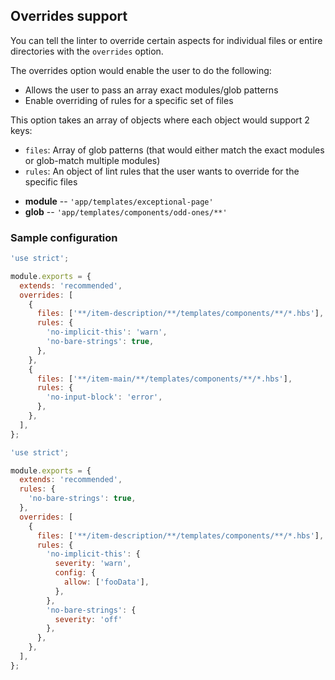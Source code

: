 ## Overrides support

You can tell the linter to override certain aspects for individual files or entire directories with the `overrides` option.

The overrides option would enable the user to do the following:

- Allows the user to pass an array exact modules/glob patterns
- Enable overriding of rules for a specific set of files

This option takes an array of objects where each object would support 2 keys:

- `files`: Array of glob patterns (that would either match the exact modules or glob-match multiple modules)
- `rules`: An object of lint rules that the user wants to override for the specific files

* **module** -- `'app/templates/exceptional-page'`
* **glob** -- `'app/templates/components/odd-ones/**'`

### Sample configuration

```javascript
'use strict';

module.exports = {
  extends: 'recommended',
  overrides: [
    {
      files: ['**/item-description/**/templates/components/**/*.hbs'],
      rules: {
        'no-implicit-this': 'warn',
        'no-bare-strings': true,
      },
    },
    {
      files: ['**/item-main/**/templates/components/**/*.hbs'],
      rules: {
        'no-input-block': 'error',
      },
    },
  ],
};
```

```javascript
'use strict';

module.exports = {
  extends: 'recommended',
  rules: {
    'no-bare-strings': true,
  },
  overrides: [
    {
      files: ['**/item-description/**/templates/components/**/*.hbs'],
      rules: {
        'no-implicit-this': {
          severity: 'warn',
          config: {
            allow: ['fooData'],
          },
        },
        'no-bare-strings': {
          severity: 'off'
        },
      },
    },
  ],
};
```
